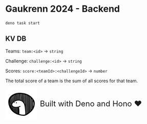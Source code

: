 # Gaukrenn 2024 - Backend

```
deno task start
```

## KV DB

Teams: `team:<id>` -> `string`

Challenge: `challenge:<id>` -> `string`

Scores: `score:<teamId>:<challengeId>` -> `number`

The total score of a team is the sum of all scores for that team.

<div style="display: flex; align-items: center; gap: 8px;">
    <img src="./.github/deno.png" style="height: 100px; width: 100px;">
    <p style="font-size: 24px;">Built with Deno and Hono ❤</p>
</div>
